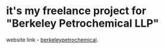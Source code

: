 # it's my freelance project for "Berkeley Petrochemical LLP"

website link -  [berkeleypetrochemical](https://www.berkeleypetrochemicals.com/).

